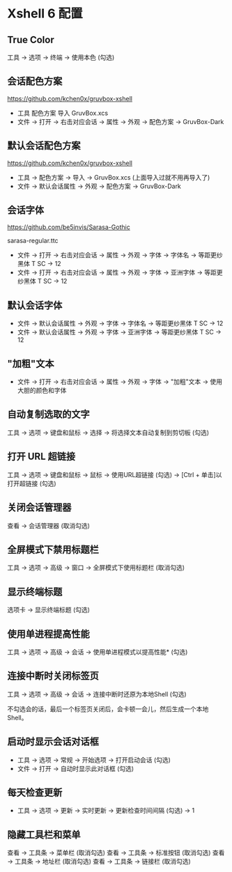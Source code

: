 # Xshell 6 配置

## True Color

工具 → 选项 → 终端 → 使用本色 (勾选)

## 会话配色方案

https://github.com/kchen0x/gruvbox-xshell

* 工具 配色方案 导入 GruvBox.xcs
* 文件 → 打开 → 右击对应会话 → 属性 → 外观 → 配色方案 → GruvBox-Dark

## 默认会话配色方案

https://github.com/kchen0x/gruvbox-xshell

* 工具 → 配色方案 → 导入 → GruvBox.xcs (上面导入过就不用再导入了)
* 文件 → 默认会话属性 → 外观 → 配色方案 → GruvBox-Dark

## 会话字体

https://github.com/be5invis/Sarasa-Gothic

sarasa-regular.ttc

* 文件 → 打开 → 右击对应会话 → 属性 → 外观 → 字体 → 字体名 → 等距更纱黑体 T SC → 12
* 文件 → 打开 → 右击对应会话 → 属性 → 外观 → 字体 → 亚洲字体 → 等距更纱黑体 T SC → 12

## 默认会话字体

* 文件 → 默认会话属性 → 外观 → 字体 → 字体名 → 等距更纱黑体 T SC → 12
* 文件 → 默认会话属性 → 外观 → 字体 → 亚洲字体 → 等距更纱黑体 T SC → 12

## "加粗"文本

* 文件 → 打开 → 右击对应会话 → 属性 → 外观 → 字体 → "加粗"文本 → 使用大胆的颜色和字体

## 自动复制选取的文字

工具 → 选项 → 键盘和鼠标 → 选择 → 将选择文本自动复制到剪切板 (勾选)

## 打开 URL 超链接

工具 → 选项 → 键盘和鼠标 → 鼠标 → 使用URL超链接 (勾选) → [Ctrl + 单击]以打开超链接 (勾选)

## 关闭会话管理器

查看 → 会话管理器 (取消勾选)

## 全屏模式下禁用标题栏

工具 → 选项 → 高级 → 窗口 → 全屏模式下使用标题栏 (取消勾选)

## 显示终端标题

选项卡 → 显示终端标题 (勾选)

## 使用单进程提高性能

工具 → 选项 → 高级 → 会话 → 使用单进程模式以提高性能* (勾选)

## 连接中断时关闭标签页

工具 → 选项 → 高级 → 会话 → 连接中断时还原为本地Shell (勾选)

不勾选会的话，最后一个标签页关闭后，会卡顿一会儿，然后生成一个本地 Shell。

## 启动时显示会话对话框

* 工具 → 选项 → 常规 → 开始选项 → 打开启动会话 (勾选)
* 文件 → 打开 → 自动时显示此对话框 (勾选)

## 每天检查更新

* 工具 → 选项 → 更新 → 实时更新 → 更新检查时间间隔 (勾选) → 1

## 隐藏工具栏和菜单

查看 → 工具条 → 菜单栏 (取消勾选)
查看 → 工具条 → 标准按钮 (取消勾选)
查看 → 工具条 → 地址栏 (取消勾选)
查看 → 工具条 → 链接栏 (取消勾选)
